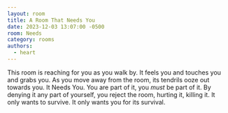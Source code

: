 ```yaml
---
layout: room
title: A Room That Needs You
date: 2023-12-03 13:07:00 -0500
room: Needs
category: rooms
authors:
  - heart
---
```


This room is reaching for you as you walk by. It feels you and touches you and grabs you. As you move away from the room, its tendrils ooze out towards you. It Needs You. You are part of it, you *must* be part of it. By denying it any part of yourself, you reject the room, hurting it, killing it. It only wants to survive. It only wants you for its survival.